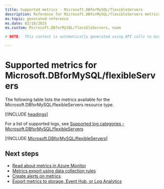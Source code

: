 ```yaml
---
title: Supported metrics - Microsoft.DBforMySQL/flexibleServers
description: Reference for Microsoft.DBforMySQL/flexibleServers metrics in Azure Monitor.
ms.topic: generated-reference
ms.date: 02/18/2025
ms.custom: Microsoft.DBforMySQL/flexibleServers, naam

# NOTE:  This content is automatically generated using API calls to Azure. Any edits made on these files will be overwritten in the next run of the script. 

---
```


  
# Supported metrics for Microsoft.DBforMySQL/flexibleServers
  
The following table lists the metrics available for the Microsoft.DBforMySQL/flexibleServers resource type.  
  
  
[!INCLUDE [headings](~/reusable-content/ce-skilling/azure/includes/azure-monitor/reference/metrics/metrics-headings.md)]  
  
  
  
For a list of supported logs, see [Supported log categories - Microsoft.DBforMySQL/flexibleServers](../supported-logs/microsoft-dbformysql-flexibleservers-logs.md)  
  
 

[!INCLUDE [Microsoft.DBforMySQL/flexibleServers](~/reusable-content/ce-skilling/azure/includes/azure-monitor/reference/metrics/microsoft-dbformysql-flexibleservers-metrics-include.md)]  



## Next steps

- [Read about metrics in Azure Monitor](/azure/azure-monitor/data-platform)
- [Metrics export using data collection rules](/azure/azure-monitor/essentials/data-collection-metrics)
- [Create alerts on metrics](/azure/azure-monitor/alerts/alerts-overview)
- [Export metrics to storage, Event Hub, or Log Analytics](/azure/azure-monitor/essentials/platform-logs-overview)
